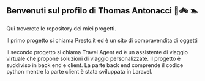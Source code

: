 ## Benvenuti sul profilo di Thomas Antonacci 👋🚲 🏊

Qui troverete le repository dei miei progetti.

Il primo progetto si chiama Presto.it ed è un sito di compravendita di oggetti

Il secondo progetto si chiama Travel Agent ed è un assistente di viaggio virtuale che propone soluzioni di viaggio personalizzate. 
Il progetto è suddiviso in back end e client. 
La parte back end comprende il codice python mentre la parte client è stata sviluppata in Laravel.



<!--
**thomasantonacci/thomasantonacci** is a ✨ _special_ ✨ repository because its `README.md` (this file) appears on your GitHub profile.

Here are some ideas to get you started:

- 🔭 I’m currently working on ...
- 🌱 I’m currently learning ...
- 👯 I’m looking to collaborate on ...
- 🤔 I’m looking for help with ...
- 💬 Ask me about ...
- 📫 How to reach me: ...
- 😄 Pronouns: ...
- ⚡ Fun fact: ...
-->
